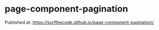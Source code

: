 # page-component-pagination

Published at: https://surfthecode.github.io/page-component-pagination/
